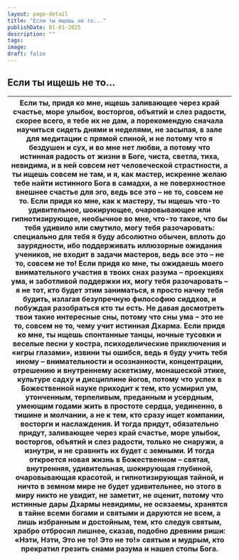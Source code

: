 ```yaml
---
layout: page-detail
title: "Если ты ищешь не то..."
publishDate: 01-01-2025
description: ""
tags:
image:
draft: false
---
```


## Если ты ищешь не то...
| Если ты, придя ко мне,  ищешь заливающее через край счастье,  море улыбок, восторгов, объятий и слез радости,  скорее всего, я тебе их не дам, а порекомендую сначала научиться сидеть днями и неделями,  не засыпая,  в зале для медитации с прямой спиной, и не потому что я бездушен и сух, и во мне нет любви,  а потому что истинная радость от жизни в Боге,  чиста, светла, тиха, невидима,  и в ней совсем нет человеческой страстности, а ты ищешь совсем не там,  и я, как мастер, искренне желаю тебе  найти истинного Бога в самадхи, а не поверхностное внешнее счастье для эго,  ведь все это – не то, совсем не то. Если придя ко мне, как к мастеру,  ты ищешь что-то удивительное,  шокирующее, очаровывающее или гипнотизирующее,  необычное во мне,  что-то такое,  что бы тебя удивило или смутило, могу тебя разочаровать:  специально для тебя  я буду абсолютно обычен,  вплоть до заурядности, ибо поддерживать иллюзорные ожидания учеников,  не входит в задачи мастеров,  ведь все это – не то,  совсем не то! Если придя ко мне, ты ожидаешь  моего внимательного участия  в твоих снах разума – проекциях ума,  и заботливой поддержки их, могу тебя разочаровать – я не тот,  кто будет этим заниматься,  я просто начну тебя будить,  излагая безупречную философию сиддхов,  и побуждая разобраться кто ты есть. Не давая досмотреть твои такие интересные сны,  потому что сны ума – это не то,  совсем не то,  чему учит истинная Дхарма. Если придя ко мне,  ты ищешь спонтанные танцы,  ночные тусовки и веселые песни у костра,  психоделические приключения и «игры глазами»,  извини ты ошибся, ведь я буду учить тебя иному – внимательности и осознанности,  концентрации, отрешению и внутреннему аскетизму,  монашеской этике,  культуре садху и дисциплине йогов, потому что успех в Божественной науке  приходит к тем, кто усмирил ум,  утонченным, терпеливым, преданным и усердным,  умеющим годами жить в простоте сердца,  уединенно, в тишине и молчании, а не к тем, кто сразу ищет компании, восторги и наслаждения. И тогда придут, обязательно придут,  заливающее через край счастье,  море улыбок, восторгов, объятий и слез радости, только не снаружи, а изнутри, и не сравнить их будет с земными. И тогда откроется новая жизнь в Божественном –  святая, внутренняя, удивительная,  шокирующая глубиной,  очаровывающая красотой, и гипнотизирующая тайной,  и ничто в земном мире не будет удивительнее, но этого в миру никто не увидит,  не заметит, не оценит,  потому что истинные дары Дхармы невидимы,  не осязаемы, хранятся в тайне всеми богами и святыми и даруются не всем,  а лишь избранным и достойным,  тем, кто следуя святым, храбро отбросил лишнее, сказав, подобно древним риши:  «Нэти, Нэти,  Это не то!  Это не то!» святым и мудрым,  кто прекратил грезить снами разума и нашел стопы Бога. |
| ----------------------------------------------------------------------------------------------------------------------------------------------------------------------------------------------------------------------------------------------------------------------------------------------------------------------------------------------------------------------------------------------------------------------------------------------------------------------------------------------------------------------------------------------------------------------------------------------------------------------------------------------------------------------------------------------------------------------------------------------------------------------------------------------------------------------------------------------------------------------------------------------------------------------------------------------------------------------------------------------------------------------------------------------------------------------------------------------------------------------------------------------------------------------------------------------------------------------------------------------------------------------------------------------------------------------------------------------------------------------------------------------------------------------------------------------------------------------------------------------------------------------------------------------------------------------------------------------------------------------------------------------------------------------------------------------------------------------------------------------------------------------------------------------------------------------------------------------------------------------------------------------------------------------------------------------------------------------------------------------------------------------------------------------------------------------------------------------------------------------------------------------------------------------------------------------------------------------------------------------------------------------------------------------------------------------------------------------------------------------------------------------------------------------------------------------------------------------------------------------------------------------------------------------------------------------------------------------------------------------------------------------------------------------------------------------------------------------------------------------------------------------------------------------------------------------------------------------------------------------------------- |
  
  
